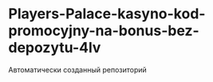 # Players-Palace-kasyno-kod-promocyjny-na-bonus-bez-depozytu-4lv
Автоматически созданный репозиторий
